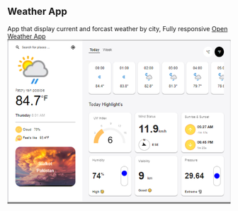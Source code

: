 ## Weather App
   App that display current and forcast weather by city, 
   Fully responsive
   [Open Weather App](https://weatherinfo24.netlify.app/)
   ![weather.png](weather.png)
